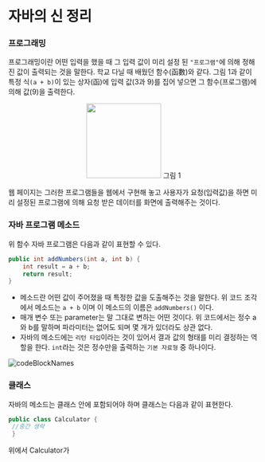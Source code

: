 # 자바의 신 정리

### 프로그래밍

프로그래밍이란 어떤 입력을 했을 때 그 입력 값이 미리 설정 된 `"프로그램"`에 의해 정해진 값이 출력되는 것을 말한다. 학교 다닐 때 배웠던 함수(函數)와 같다. 그림 1과 같이 특정 식`(a + b)`이 있는 상자(函)에 입력 값(3과 9)를 집어 넣으면 그 함수(프로그램)에 의해 값(9)을 출력한다.

<p align = "center">
<img src="https://github.com/JINKWINE/STUDY/assets/133944163/2dadc700-489b-43e6-abc0-36e87a9c81da"  width="150" height="150"/>
그림 1
</p>



웹 페이지는 그러한 프로그램들을 웹에서 구현해 놓고 사용자가 요청(입력값)을 하면 미리 설정된 프로그램에 의해 요청 받은 데이터를 화면에 출력해주는 것이다.

### 자바 프로그램 메소드

위 함수 자바 프로그램은 다음과 같이 표현할 수 있다.

```java
public int addNumbers(int a, int b) {
    int result = a + b;
    return result;
}
```

- 메소드란 어떤 값이 주어졌을 때 특정한 값을 도출해주는 것을 말한다. 위 코드 조각에서 메소드는 `a + b` 이며 이 메소드의 이름은 `addNumbers()` 이다.
- 매개 변수 또는 parameter는 말 그대로 변하는 어떤 것이다. 위 코드에서는 정수 a와 b를 말하며 파라미터는 없어도 되며 몇 개가 있더라도 상관 없다.
- 자바의 메소드에는 `리턴 타입`이라는 것이 있어서 결과 값의 형태를 미리 결정하는 역할을 한다. `int`라는 것은 정수만을 출력하는 `기본 자료형` 중 하나이다.

![codeBlockNames](https://github.com/JINKWINE/STUDY/assets/133944163/b85bf13e-cb90-4790-b2c1-305c6cc6ee84)

### 클래스

자바의 메소드는 클래스 안에 포함되어야 하며 클래스는 다음과 같이 표현한다.

```java
public class Calculator {
 //중간 생략
 }
```

위에서 Calculator가
